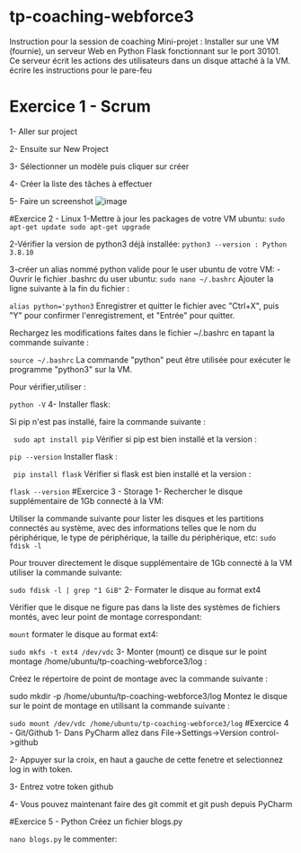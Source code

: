 # tp-coaching-webforce3
Instruction pour la session de coaching
Mini-projet : Installer sur une VM (fournie), un serveur Web en Python Flask fonctionnant sur le port 30101. Ce serveur écrit les actions des utilisateurs dans un disque attaché à la VM. écrire les instructions pour le pare-feu
# Exercice 1 - Scrum
1- Aller sur project

2- Ensuite sur New Project

3- Sélectionner un modèle puis cliquer sur créer

4- Créer la liste des tâches à effectuer

5- Faire un screenshot
![image](https://user-images.githubusercontent.com/122799110/221375751-668a22c8-63ab-45d6-a0cb-36580aaf6208.png)

#Exercice 2 - Linux
1-Mettre à jour les packages de votre VM ubuntu:
``
sudo apt-get update
sudo apt-get upgrade
``

2-Vérifier la version de python3 déjà installée:
`python3 --version : Python 3.8.10 `

3-créer un alias nommé python valide pour le user ubuntu de votre VM:
  -Ouvrir le fichier .bashrc du user ubuntu:
  `sudo nano ~/.bashrc`
  Ajouter la ligne suivante à la fin du fichier :

   `alias python='python3`
Enregistrer et quitter le fichier avec "Ctrl+X", puis "Y" pour confirmer l'enregistrement, et "Entrée" pour quitter.

Rechargez les modifications faites dans le fichier ~/.bashrc en tapant la commande suivante :

   `source ~/.bashrc`
La commande "python" peut être utilisée pour exécuter le programme "python3" sur la VM.

Pour vérifier,utiliser :

   `python -V`
4- Installer flask:

Si pip n'est pas installé, faire la commande suivante :

 ` sudo apt install pip`
Vérifier si pip est bien installé et la version :

  `pip --version` 
Installer flask :

  ` pip install flask`
Vérifier si flask est bien installé et la version :

   `flask --version`
#Exercice 3 - Storage
1- Rechercher le disque supplémentaire de 1Gb connecté à la VM:

Utiliser la commande suivante pour lister les disques et les partitions connectés au système, avec des informations telles que le nom du périphérique, le type de périphérique, la taille du périphérique, etc:
`sudo fdisk -l`
   
Pour trouver directement le disque supplémentaire de 1Gb connecté à la VM utiliser la commande suivante:

   `sudo fdisk -l | grep "1 GiB"`
2- Formater le disque au format ext4

Vérifier que le disque ne figure pas dans la liste des systèmes de fichiers montés, avec leur point de montage correspondant:

   `mount`
 formater le disque au format ext4:

  `sudo mkfs -t ext4 /dev/vdc`
3- Monter (mount) ce disque sur le point montage /home/ubuntu/tp-coaching-webforce3/log :

Créez le répertoire de point de montage avec la commande suivante :

  sudo mkdir -p /home/ubuntu/tp-coaching-webforce3/log
Montez le disque sur le point de montage en utilisant la commande suivante :

  `sudo mount /dev/vdc /home/ubuntu/tp-coaching-webforce3/log`
#Exercice 4 - Git/Github
1- Dans PyCharm allez dans File->Settings->Version control->github

2- Appuyer sur la croix, en haut a gauche de cette fenetre et selectionnez log in with token.

3- Entrez votre token github

4- Vous pouvez maintenant faire des git commit et git push depuis PyCharm

#Exercice 5 - Python
Créez un fichier blogs.py

 `nano blogs.py`
le commenter:


